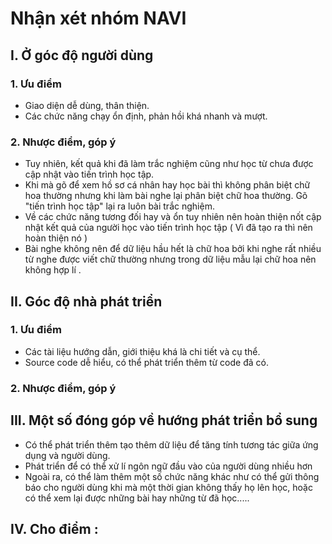 # Nhận xét nhóm NAVI

## I. Ở góc độ người dùng

### 1. Ưu điểm

- Giao diện dễ dùng, thân thiện.
- Các chức năng chạy ổn định, phản hồi khá nhanh và mượt.

### 2. Nhược điểm, góp ý

- Tuy nhiên, kết quả khi đã làm trắc nghiệm cũng như học từ chưa được cập nhật vào tiến trình học tập.
- Khi mà gõ để xem hồ sơ cá nhân hay học bài thì không phân biệt chữ hoa thường nhưng khi làm bài nghe lại phân biệt chữ hoa thường. Gõ "tiến trình học tập" lại ra luôn bài trắc nghiệm.
- Về các chức năng tương đối hay và ổn tuy nhiên nên hoàn thiện nốt cập nhật kết quả của người học vào tiến trình học tập ( Vì đã tạo ra thì nên hoàn thiện nó )
- Bài nghe không nên để dữ liệu hầu hết là chữ hoa bởi khi nghe rất nhiều từ nghe được viết chữ thường nhưng trong dữ liệu mẫu lại chữ hoa nên không hợp lí .

## II. Góc độ nhà phát triển

### 1. Ưu điểm

- Các tài liệu hướng dẫn, giới thiệu khá là chi tiết và cụ thể.
- Source code dễ hiểu, có thể phát triển thêm từ code đã có.

### 2. Nhược điểm, góp ý



## III. Một số đóng góp về hướng phát triển bổ sung

- Có thể phát triển thêm tạo thêm dữ liệu để tăng tính tương tác giữa ứng dụng và người dùng.
- Phát triển để có thể xử lí ngôn ngữ đầu vào của người dùng nhiều hơn
- Ngoài ra, có thể làm thêm một số chức năng khác như có thể gửi thông báo cho người dùng khi mà một thời gian không thấy họ lên học, hoặc có thể xem lại được những bài hay những từ đã học.....

## IV. Cho điểm : 
